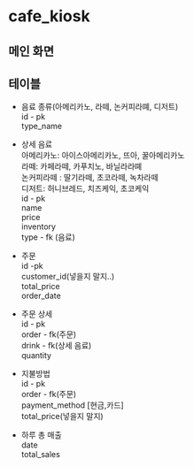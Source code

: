 # cafe_kiosk

## 메인 화면

## 테이블

- 음료 종류(아메리카노, 라떼, 논커피라뗴, 디저트) <br>
id - pk <br>
type_name<br>

- 상세 음료<br>
아메리카노: 아이스아메리카노, 뜨아, 꿀아메리카노<br>
라떼: 카페라떼, 카푸치노, 바닐라라뗴<br>
논커피라떼 : 딸기라떼, 초코라떼, 녹차라떼<br>
디저트: 허니브레드, 치즈케익, 초코케익<br>
id - pk<br>
name<br>
price<br>
inventory<br>
type - fk (음료)<br>

- 주문<br>
id -pk<br>
customer_id(넣을지 말지..)<br>
total_price<br>
order_date<br>

- 주문 상세<br>
id - pk<br>
order - fk(주문)<br>
drink - fk(상세 음료)<br>
quantity<br>

- 지불방법<br>
id - pk<br>
order - fk(주문)<br>
payment_method [현금,카드]<br>
total_price(넣을지 말지)<br>

- 하루 총 매출<br>
date<br>
total_sales<br>